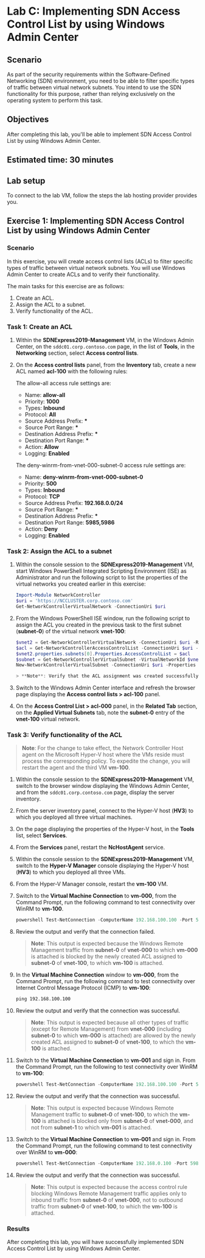 ﻿---
lab:
    title: 'Lab C: Implementing SDN Access Control List by using Windows Admin Center'
    module: 'Module 4:Planning for and Implementing Azure Stack HCI Networking'
---
# Lab C: Implementing SDN Access Control List by using Windows Admin Center

## Scenario

As part of the security requirements within the Software-Defined Networking (SDN) environment, you need to be able to filter specific types of traffic between virtual network subnets. You intend to use the SDN functionality for this purpose, rather than relying exclusively on the operating system to perform this task.

## Objectives

After completing this lab, you'll be able to implement SDN Access Control List by using Windows Admin Center.

## Estimated time: 30 minutes

## Lab setup

To connect to the lab VM, follow the steps the lab hosting provider provides you.

## Exercise 1: Implementing SDN Access Control List by using Windows Admin Center

### Scenario

In this exercise, you will create access control lists (ACLs) to filter specific types of traffic between virtual network subnets. You will use Windows Admin Center to create ACLs and to verify their functionality.

The main tasks for this exercise are as follows:

1. Create an ACL.
1. Assign the ACL to a subnet.
1. Verify functionality of the ACL.

### Task 1: Create an ACL

1. Within the **SDNExpress2019-Management** VM, in the Windows Admin Center, on the `sddc01.corp.contoso.com` page, in the list of **Tools**, in the **Networking** section, select **Access control lists**.
1. On the **Access control lists** panel, from the **Inventory** tab, create a new ACL named **acl-100** with the following rules:

   The allow-all access rule settings are:

   - Name: **allow-all**
   - Priority: **1000**
   - Types: **Inbound**
   - Protocol: **All**
   - Source Address Prefix: **\***
   - Source Port Range: **\***
   - Destination Address Prefix: **\***
   - Destination Port Range: **\***
   - Action: **Allow**
   - Logging: **Enabled**

   The deny-winrm-from-vnet-000-subnet-0 access rule settings are:

   - Name: **deny-winrm-from-vnet-000-subnet-0**
   - Priority: **500**
   - Types: **Inbound**
   - Protocol: **TCP**
   - Source Address Prefix: **192.168.0.0/24**
   - Source Port Range: **\***
   - Destination Address Prefix: **\***
   - Destination Port Range: **5985,5986**
   - Action: **Deny**
   - Logging: **Enabled**

### Task 2: Assign the ACL to a subnet

1. Within the console session to the **SDNExpress2019-Management** VM, start Windows PowerShell Integrated Scripting Environment (ISE) as Administrator and run the following script to list the properties of the virtual networks you created earlier in this exercise:

   ```powershell
   Import-Module NetworkController
   $uri = 'https://NCCLUSTER.corp.contoso.com'
   Get-NetworkControllerVirtualNetwork -ConnectionUri $uri
   ```

1. From the Windows PowerShell ISE window, run the following script to assign the ACL you created in the previous task to the first subnet (**subnet-0**) of the virtual network **vnet-100**:

   ```powershell
   $vnet2 = Get-NetworkControllerVirtualNetwork -ConnectionUri $uri -ResourceId 'vnet-100'
   $acl = Get-NetworkControllerAccessControlList -ConnectionUri $uri -resourceid 'acl-100'
   $vnet2.properties.subnets[0].Properties.AccessControlList = $acl
   $subnet = Get-NetworkControllerVirtualSubnet -VirtualNetworkId $vnet2.ResourceId -ConnectionUri $uri
   New-NetworkControllerVirtualSubnet -ConnectionUri $uri -Properties $vnet2.Properties.Subnets[0].Properties -ResourceId $subnet.ResourceId -VirtualNetworkId $vnet2.ResourceId -Force
   
   > **Note**: Verify that the ACL assignment was created successfully.
   ```

1. Switch to the Windows Admin Center interface and refresh the browser page displaying the **Access control lists > acl-100** panel.
1. On the **Access Control List > acl-000** panel, in the **Related Tab** section, on the **Applied Virtual Subnets** tab, note the **subnet-0** entry of the **vnet-100** virtual network.

### Task 3: Verify functionality of the ACL

> **Note**: For the change to take effect, the Network Controller Host agent on the Microsoft Hyper-V host where the VMs reside must process the corresponding policy. To expedite the change, you will restart the agent and the third VM **vm-100**.

1. Within the console session to the **SDNExpress2019-Management** VM, switch to the browser window displaying the Windows Admin Center, and from the `sddc01.corp.contoso.com` page, display the server inventory.

1. From the server inventory panel, connect to the Hyper-V host (**HV3**) to which you deployed all three virtual machines.

1. On the page displaying the properties of the Hyper-V host, in the **Tools** list, select **Services**.

1. From the **Services** panel, restart the **NcHostAgent** service.

1. Within the console session to the **SDNExpress2019-Management** VM, switch to the **Hyper-V Manager** console displaying the Hyper-V host (**HV3**) to which you deployed all three VMs.

1. From the Hyper-V Manager console, restart the **vm-100** VM.

1. Switch to the **Virtual Machine Connection** to **vm-000**, from the Command Prompt, run the following command to test connectivity over WinRM to **vm-100**.

   ```powershell
   powershell Test-NetConnection -ComputerName 192.168.100.100 -Port 5985 -InformationLevel Detailed
   ```

1. Review the output and verify that the connection failed.

   > **Note**: This output is expected because the Windows Remote Management traffic from **subnet-0** of **vnet-000** to which **vm-000** is attached is blocked by the newly created ACL assigned to **subnet-0** of **vnet-100**, to which **vm-100** is attached.

1. In the **Virtual Machine Connection** window to **vm-000**, from the Command Prompt, run the following command to test connectivity over Internet Control Message Protocol (ICMP) to **vm-100**:

   ```cmd
   ping 192.168.100.100
   ```

1. Review the output and verify that the connection was successful.

   > **Note**: This output is expected because all other types of traffic (except for Remote Management) from **vnet-000** (including **subnet-0** to which **vm-000** is attached) are allowed by the newly created ACL assigned to **subnet-0** of **vnet-100**, to which the **vm-100** is attached.

1. Switch to the **Virtual Machine Connection** to **vm-001** and sign in. From the Command Prompt, run the following to test connectivity over WinRM to **vm-100**:

   ```powershell
   powershell Test-NetConnection -ComputerName 192.168.100.100 -Port 5985 -InformationLevel Detailed
   ```

1. Review the output and verify that the connection was successful.

    > **Note**: This output is expected because Windows Remote Management traffic to **subnet-0** of **vnet-100**, to which the **vm-100** is attached is blocked only from **subnet-0** of **vnet-000**, and not from **subnet-1** to which **vm-001** is attached.

1. Switch to the **Virtual Machine Connection** to **vm-001** and sign in. From the Command Prompt, run the following command to test connectivity over WinRM to **vm-000**:

   ```powershell
   powershell Test-NetConnection -ComputerName 192.168.0.100 -Port 5985 -InformationLevel Detailed
   ```

1. Review the output and verify that the connection was successful.

   > **Note**: This output is expected because the access control rule blocking Windows Remote Management traffic applies only to inbound traffic from **subnet-0** of **vnet-000**, not to outbound traffic from **subnet-0** of **vnet-100**, to which the **vm-100** is attached.

### Results

After completing this lab, you will have successfully implemented SDN Access Control List by using Windows Admin Center.
